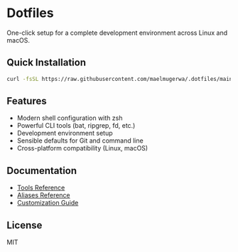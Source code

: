 # Dotfiles

One-click setup for a complete development environment across Linux and macOS.

## Quick Installation

```bash
curl -fsSL https://raw.githubusercontent.com/maelmugerwa/.dotfiles/main/install.sh | bash
```

## Features

- Modern shell configuration with zsh
- Powerful CLI tools (bat, ripgrep, fd, etc.)
- Development environment setup
- Sensible defaults for Git and command line
- Cross-platform compatibility (Linux, macOS)

## Documentation

- [Tools Reference](docs/TOOLS.md)
- [Aliases Reference](docs/ALIASES.md)
- [Customization Guide](docs/EXTENDING.md)

## License

MIT
